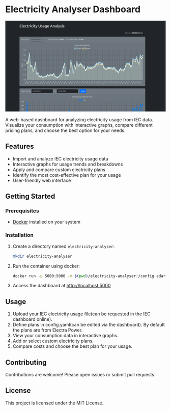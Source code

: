 # Electricity Analyser Dashboard

![Electricity Analyser Dashboard Screenshot](image.png)

A web-based dashboard for analyzing electricity usage from IEC data. Visualize your consumption with interactive graphs, compare different pricing plans, and choose the best option for your needs.

## Features

- Import and analyze IEC electricity usage data
- Interactive graphs for usage trends and breakdowns
- Apply and compare custom electricity plans
- Identify the most cost-effective plan for your usage
- User-friendly web interface

## Getting Started

### Prerequisites

- [Docker](https://www.docker.com/get-started) installed on your system

### Installation
1. Create a directory named `electricity-analyser`: 
    ```bash
    mkdir electricity-analyser
    ```

2. Run the container using docker: 
    ```bash
    docker run -p 5000:5000 -v $(pwd)/electricity-analyser:/config adarwa/electricity-analyser:latest
    ```

3. Access the dashboard at [http://localhost:5000](http://localhost:5000)

## Usage

1. Upload your IEC electricity usage file(can be requested in the IEC dashboard online).
3. Define plans in config.yaml(can be edited via the dashboard). By default the plans are from Electra Power.
2. View your consumption data in interactive graphs.
3. Add or select custom electricity plans.
4. Compare costs and choose the best plan for your usage.

## Contributing

Contributions are welcome! Please open issues or submit pull requests.

## License

This project is licensed under the MIT License.
